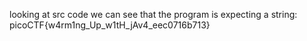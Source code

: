 looking at src code we can see that the program is expecting a string:
picoCTF{w4rm1ng_Up_w1tH_jAv4_eec0716b713}

